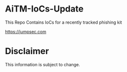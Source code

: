 # AiTM-IoCs-Update
This Repo Contains IoCs for a recently tracked phishing kit

https://jumpsec.com

# Disclaimer
This information is subject to change.

